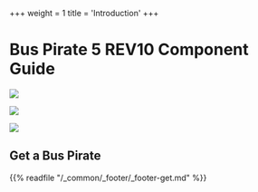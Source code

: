 +++
weight = 1
title = 'Introduction'
+++

# Bus Pirate 5 REV10 Component Guide

![](/images/docs/hw/bp5rev10/bp5rev10-cover-2.jpg) 

![](/images/docs/hw/bp5rev10/bp5-rev10-3d-bottom.jpg)

![](/images/docs/hw/bp5rev10/bp5rev10-3d-top.jpg)


## Get a Bus Pirate
 
{{% readfile "/_common/_footer/_footer-get.md" %}}